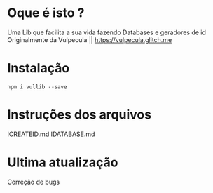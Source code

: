 # Oque é isto ?

Uma Lib que facilita a sua vida fazendo Databases e geradores de id
Originalmente da Vulpecula || https://vulpecula.glitch.me
# Instalação

`npm i vullib --save`


# Instruções dos arquivos

ICREATEID.md
IDATABASE.md


# Ultima atualização

Correção de bugs

